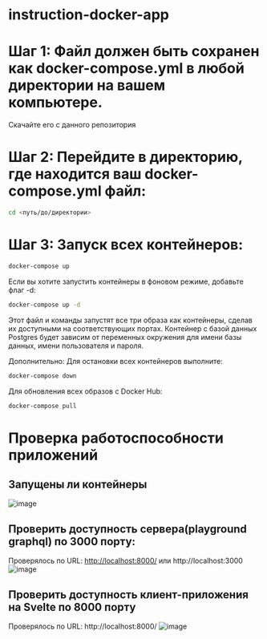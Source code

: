# instruction-docker-app


# Шаг 1: Файл должен быть сохранен как docker-compose.yml в любой директории на вашем компьютере.
Скачайте его с данного репозитория
# Шаг 2: Перейдите в директорию, где находится ваш docker-compose.yml файл:
```bash
cd <путь/до/директории>
```
# Шаг 3: Запуск всех контейнеров:
```bash
docker-compose up
```
Если вы хотите запустить контейнеры в фоновом режиме, добавьте флаг -d:

```bash
docker-compose up -d
```
Этот файл и команды запустят все три образа как контейнеры, сделав их доступными на соответствующих портах. Контейнер с базой данных Postgres будет зависим от переменных окружения для имени базы данных, имени пользователя и пароля.

Дополнительно:
Для остановки всех контейнеров выполните:

```bash
docker-compose down
```
Для обновления всех образов с Docker Hub:

```bash
docker-compose pull
```

# Проверка работоспособности приложений
## Запущены ли контейнеры
![image](https://github.com/Postman33/instruction-docker-app/assets/20001037/2dc567e9-1eee-422c-8816-938a4ea28aae)

## Проверить доступность сервера(playground graphql) по 3000 порту:
Проверялось по URL: [http://localhost:8000/](http://localhost:3000/graphql) или http://localhost:3000
![image](https://github.com/Postman33/instruction-docker-app/assets/20001037/13a16243-13ed-4306-b3bf-c7f88c492c3e)

## Проверить доступность клиент-приложения на Svelte по 8000 порту
Проверялось по URL: http://localhost:8000/
![image](https://github.com/Postman33/instruction-docker-app/assets/20001037/773a05ef-3d7e-4c55-99c2-a487f6a32347)



